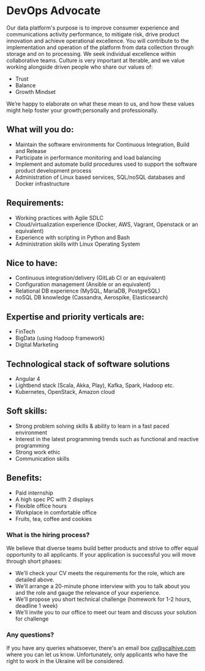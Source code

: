 # DevOps Advocate

Our data platform's purpose is to improve consumer experience and communications activity performance, to mitigate risk, drive product innovation and achieve operational excellence. You will contribute to the implementation and operation of the platform from data collection through storage and on to processing.
We seek individual excellence within collaborative teams.
Culture is very important at Iterable, and we value working alongside driven people who share our values of:

- Trust
- Balance
- Growth Mindset

We’re happy to elaborate on what these mean to us, and how these values might help foster your growth;personally and professionally.

## What will you do:
- Maintain the software environments for Continuous Integration, Build and Release
- Participate in performance monitoring and load balancing
- Implement and automate build procedures used to support the software product development process
- Administration of Linux based services, SQL/noSQL databases and Docker infrastructure


## Requirements:
- Working practices with Agile SDLC
- Cloud/virtualization experience (Docker, AWS, Vagrant, Openstack or an equivalent)
- Experience with scripting in Python and Bash
- Administration skills with Linux Operating System

## Nice to have:
- Continuous integration/delivery (GitLab CI or an equivalent)
- Configuration management (Ansible or an equivalent)
- Relational DB experience (MySQL, MariaDB, PostgreSQL)
- noSQL DB knowledge (Cassandra, Aerospike, Elasticsearch)


## Expertise and priority verticals are:
- FinTech
- BigData (using Hadoop framework)
- Digital Marketing

## Technological stack of software solutions
- Angular 4
- Lightbend stack (Scalа, Akka, Play), Kafka, Spark, Hadoop etc.
- Kubernetes, OpenStack, Amazon cloud

## Soft skills:

- Strong problem solving skills & ability to learn in a fast paced environment
- Interest in the latest programming trends such as functional and reactive programming
- Strong work ethic
- Communication skills

## Benefits:
- Paid internship
- A high spec PC with 2 displays
- Flexible office hours
- Workplace in comfortable office
- Fruits, tea, coffee and cookies


### What is the hiring process?
We believe that diverse teams build better products and strive to offer equal opportunity to all applicants. If your application is successful you will move through short phases:

- We'll check your CV meets the requirements for the role, which are detailed above.
- We'll arrange a 20-minute phone interview with you to talk about you and the role and gauge the relevance of your experience.
- We'll propose you short technical challenge (homework for 1-2 hours, deadline 1 week)
- We'll invite you to our office to meet our team and discuss your solution for challenge

### Any questions?
If you have any queries whatsoever, there's an email box cv@scalhive.com where you can let us know.
Unfortunately, only applicants who have the right to work in the Ukraine will be considered.




